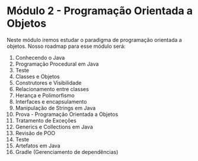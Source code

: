 # Módulo 2 - Programação Orientada a Objetos
Neste módulo iremos estudar o paradigma de programação orientada a
objetos. Nosso roadmap para esse módulo será:

1. Conhecendo o Java
2. Programação Procedural em Java
3. Teste
4. Classes e Objetos
5. Construtores e Visibilidade
6. Relacionamento entre classes
7. Herança e Polimorfismo
8. Interfaces e encapsulamento
9. Manipulação de Strings em Java
10. Prova - Programação Orientada a Objetos
11. Tratamento de Exceções
12. Generics e Collections em Java
13. Revisão de POO
14. Teste
15. Artefatos em Java
16. Gradle (Gerenciamento de dependências)
